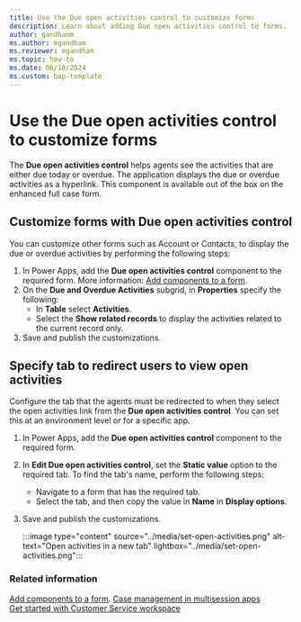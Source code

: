 ```yaml
---
title: Use the Due open activities control to customize forms
description: Learn about adding Due open activities control to forms.
author: gandhamm 
ms.author: mgandham
ms.reviewer: mgandham
ms.topic: how-to 
ms.date: 06/10/2024 
ms.custom: bap-template 
---
```


# Use the Due open activities control to customize forms 

The **Due open activities control** helps agents see the activities that are either due today or overdue. The application displays the due or overdue activities as a hyperlink. This component is available out of the box on the enhanced full case form.

## Customize forms with Due open activities control

You can customize other forms such as Account or Contacts, to display the due or overdue activities by performing the following steps:

1. In Power Apps, add the **Due open activities control** component to the required form. More information: [Add components to a form](/power-apps/maker/model-driven-apps/add-move-configure-or-delete-components-on-form).
1. On the **Due and Overdue Activities** subgrid, in **Properties** specify the following:
    - In **Table** select **Activities**.
    - Select the **Show related records** to display the activities related to the current record only.
1. Save and publish the customizations.

## Specify tab to redirect users to view open activities

Configure the tab that the agents must be redirected to when they select the open activities link from the **Due open activities control**. You can set this at an environment level or for a specific app.

1. In Power Apps, add the **Due open activities control** component to the required form. 
1. In **Edit Due open activities control**, set the **Static value** option to the required tab. To find the tab's name, perform the following steps:
   - Navigate to a form that has the required tab.
   - Select the tab, and then copy the value in **Name** in **Display options**.
1. Save and publish the customizations.

   :::image type="content" source="../media/set-open-activities.png" alt-text="Open activities in a new tab" lightbox="../media/set-open-activities.png":::

### Related information
[Add components to a form](/power-apps/maker/model-driven-apps/add-move-configure-or-delete-components-on-form).
[Case management in multisession apps](../use/enh-casemgmt-csw.md)   
[Get started with Customer Service workspace](../implement/csw-overview.md) 
